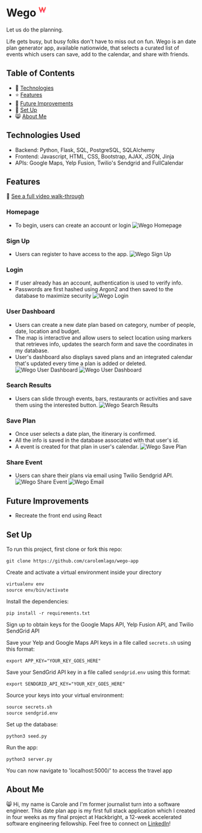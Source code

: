 # Wego <img src="static/img/newego-logo.png" width="30" style="background-color: (0,0,0,0.6)">
Let us do the planning.

Life gets busy, but busy folks don't have to miss out on fun. Wego is an date plan generator app, available nationwide, that selects a curated list of events which users can save, add to the calendar, and share with friends.
## Table of Contents
* 🤖 [Technologies](#technologies-used)
* ⭐ [Features](#features)
* 🚀 [Future Improvements](#future-improvements)
* 📖 [Set Up](#set-up)
* 😸 [About Me](#about-me)
## Technologies Used
* Backend: Python, Flask, SQL, PostgreSQL, SQLAlchemy
* Frontend: Javascript, HTML, CSS, Bootstrap, AJAX, JSON, Jinja
* APIs: Google Maps, Yelp Fusion, Twilio's Sendgrid and FullCalendar
## Features
🎥 [See a full video walk-through](soon)

### Homepage
* To begin, users can create an account or login
![Wego Homepage](/static/screenshots/homepage.png)

### Sign Up
* Users can register to have access to the app.
![Wego Sign Up](/static/screenshots/signup.png)

### Login
* If user already has an account, authentication is used to verify info.
* Passwords are first hashed using Argon2 and then saved to the database to maximize security
![Wego Login](/static/screenshots/login.png)

### User Dashboard
* Users can create a new date plan based on category, number of people, date, location and budget.
* The map is interactive and allow users to select location using markers that retrieves info, updates the search form and save the coordinates in my database.
* User's dashboard also displays saved plans and an integrated calendar that's updated every time a plan is added or deleted.
![Wego User Dashboard](/static/screenshots/user-profile1.png)
![Wego User Dashboard](/static/screenshots/user-profile2.png)

### Search Results 
* Users can slide through events, bars, restaurants or activities and save them using the interested button.
![Wego Search Results](/static/screenshots/search-results.png)

### Save Plan
* Once user selects a date plan, the itinerary is confirmed.
* All the info is saved in the database associated with that user's id.
* A event is created for that plan in user's calendar.
![Wego Save Plan](/static/screenshots/save-plan.png)

### Share Event
* Users can share their plans via email using Twilio Sendgrid API.
![Wego Share Event](/static/screenshots/modal-share.png)
![Wego Email](/static/screenshots/email.png)

## Future Improvements
* Recreate the front end using React

## Set Up
To run this project, first clone or fork this repo:
```
git clone https://github.com/carolemlago/wego-app
```
Create and activate a virtual environment inside your directory
```
virtualenv env
source env/bin/activate
```
Install the dependencies:
```
pip install -r requirements.txt
```
Sign up to obtain keys for the Google Maps API, Yelp Fusion API, and Twilio SendGrid API

Save your Yelp and Google Maps API keys in a file called `secrets.sh` using this format:
```
export APP_KEY="YOUR_KEY_GOES_HERE"
```
Save your SendGrid API key in a file called `sendgrid.env` using this format:
```
export SENDGRID_API_KEY="YOUR_KEY_GOES_HERE"
```
Source your keys into your virtual environment:
```
source secrets.sh
source sendgrid.env
```
Set up the database:
```
python3 seed.py
```
Run the app:
```
python3 server.py
```
You can now navigate to 'localhost:5000/' to access the travel app

## About Me
😸 Hi, my name is Carole and I'm former journalist turn into a software engineer. This date plan app is my first full stack application which I created in four weeks as my final project at Hackbright, a 12-week accelerated software engineering fellowship. Feel free to connect on [LinkedIn](https://www.linkedin.com/in/carolelago/)!
